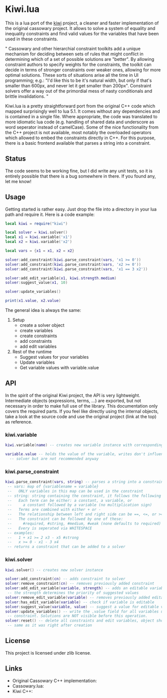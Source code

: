 # Kiwi.lua

This is a lua port of the [kiwi](https://github.com/nucleic/kiwi) project, a cleaner
and faster implementation of the original cassowary project.
It allows to solve a system of equality and inequality constraints and find valid
values for the variables that have been used in these constraints.

"
Cassowary and other hierarchial constraint toolkits add a unique mechanism for deciding between sets of rules that might conflict in determining which of a set of possible solutions are "better".
By allowing constraint authors to specify weights for the constraints, the toolkit can decide in terms of stronger constraints over weaker ones, allowing for more optimal solutions.
These sorts of situations arise all the time in UI programming; e.g.: "I'd like this to be it's natural width, but only if that's smaller than 600px, and never let it get smaller than 200px".
Constraint solvers offer a way out of the primordial mess of nasty conditionals and brittle invalidations.
"

Kiwi.lua is a pretty straightforward port from the original C++ code which mapped surprisingly well to lua 5.1.
It comes without any dependencies and is contained in a single file.
Where appropriate, the code was translated to more idiomatic lua code (e.g. handling of shared data and underscore as word seperator instead of camelCase).
Some of the nice functionality from the C++ project is not available, most notably the overloaded operators
which allowed to embed the constraints directly in C++.
For this purpose, there is a basic frontend available that parses a string into a constraint.

## Status

The code seems to be working fine, but I did write any unit tests, so it is entirely possible that there
is a bug somewhere in there.
If you found any, let me know!

## Usage

Getting started is rather easy. Just drop the file into a directory in your lua path and require it.
Here is a code example:

```lua
local kiwi = require("kiwi")

local solver = kiwi.solver()
local x1 = kiwi.variable('x1')
local x2 = kiwi.variable('x2')

local vars = {x1 = x1, x2 = x2}

solver:add_constraint(kiwi.parse_constraint(vars, 'x1 >= 0'))
solver:add_constraint(kiwi.parse_constraint(vars, 'x2 >= 0'))
solver:add_constraint(kiwi.parse_constraint(vars, 'x1 == 3 x2'))

solver:add_edit_variable(x1, kiwi.strength.medium)
solver:suggest_value(x1, 10)

solver:update_variables()

print(x1.value, x2.value)
```

The general idea is always the same:
1. Setup
    - create a solver object
    - create variables
    - create constraints
    - add constraints
    - add edit variables
2. Rest of the runtime
    - Suggest values for your variables
    - Update variables
    - Get variable values with variable.value

## API

In the spirit of the original Kiwi project, the API is very lightweight.
Intermediate objects (expressions, terms, ...) are exported, but not necessary
in order to make full use of the library.
This documentation only covers the required parts.
If you feel like directly using the internal objects, take a look at the source
code and use the original project (link at the top) as reference.

### kiwi.variable

```lua
kiwi.variable(name) -- creates new variable instance with corresponding name

variable.value -- holds the value of the variable, writes don't influence the
  -- solver but are not recommended anyway
```

### kiwi.parse\_constraint

```lua
kiwi.parse_constraint(vars, string) -- parses a string into a constraint
 -- vars: map of {variablename = variable}
 --   ONLY variables in this map can be used in the constraint
 -- string: string containing the constraint, it follows the following format
 --   Each term can be either: a constant, a variable, or
 --     a constant followed by a variable (no multiplication sign)
 --   Terms are combined with either + or -
 --   The relationship between left and right side can be ==, <=, or >=
 --   The constraint can be followed by one of these:
 --     #required, #string, #medium, #weak (none defaults to required)
 --   Every is seperated via WHITESPACE
 -- examples:
 --   1 + x1 >= 2 x3 - x5 #strong
 --   x >= 0 - x1 - 3 x4
 -- returns a constraint that can be added to a solver
```

### kiwi.solver

```lua
kiwi.solver() -- creates new solver instance

solver:add_constraint(cn) -- adds constraint to solver
solver:remove_constraint(cn) -- removes previously added constraint
solver:add_edit_variable(variable, strength) -- adds an editable variable
 -- the strength determines the priority of suggested values
solver:remove_edit_variable(variable) -- removes previously added editable var
solver:has_edit_variable(variable) -- check if variable is editable
solver:suggest_value(variable, value) -- suggest a value for editable variable
solver:update_variables() -- write the .value field for all variables used in any
 -- constraint. Solutions are NOT visible before this operation.
solver:reset() -- delete all constraints and edit variables, object should be the
 -- same as it was right after creation
```

## License

This project is licensed under zlib license.

## Links

- Original Cassowary C++ implementation: [](https://constraints.cs.washington.edu/cassowary/)
- Cassowary.lua: [](https://github.com/simoncozens/cassowary.lua)
- Kiwi C++: [](https://github.com/simoncozens/cassowary.lua)
